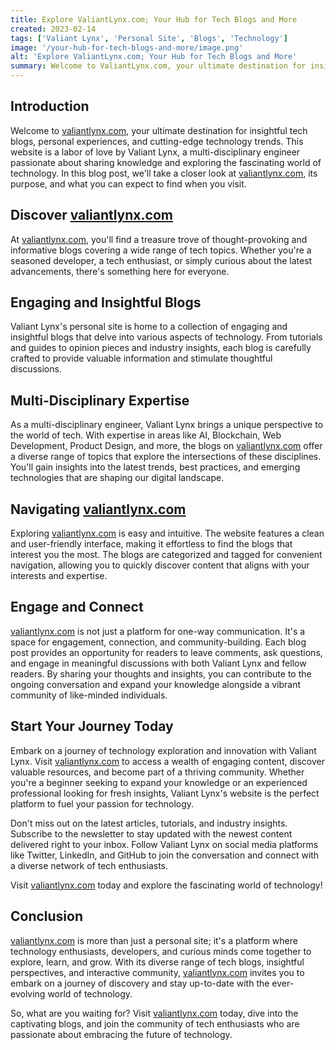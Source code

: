 ```yaml
---
title: Explore ValiantLynx.com; Your Hub for Tech Blogs and More
created: 2023-02-14
tags: ['Valiant Lynx', 'Personal Site', 'Blogs', 'Technology']
image: '/your-hub-for-tech-blogs-and-more/image.png'
alt: 'Explore ValiantLynx.com; Your Hub for Tech Blogs and More'
summary: Welcome to ValiantLynx.com, your ultimate destination for insightful tech blogs, personal experiences, and cutting-edge technology trends. This website is a labor of love by Valiant Lynx, a multi-disciplinary engineer passionate about sharing knowledge and exploring the fascinating world of technology. In this blog post, we'll take a closer look at ValiantLynx.com, its purpose, and what you can expect to find when you visit.
---
```


## Introduction

Welcome to [valiantlynx.com](https://valiantlynx.com), your ultimate destination for insightful tech blogs, personal experiences, and cutting-edge technology trends. This website is a labor of love by Valiant Lynx, a multi-disciplinary engineer passionate about sharing knowledge and exploring the fascinating world of technology. In this blog post, we'll take a closer look at [valiantlynx.com](https://valiantlynx.com), its purpose, and what you can expect to find when you visit.

## Discover [valiantlynx.com](https://valiantlynx.com)

At [valiantlynx.com](https://valiantlynx.com), you'll find a treasure trove of thought-provoking and informative blogs covering a wide range of tech topics. Whether you're a seasoned developer, a tech enthusiast, or simply curious about the latest advancements, there's something here for everyone.

## Engaging and Insightful Blogs

Valiant Lynx's personal site is home to a collection of engaging and insightful blogs that delve into various aspects of technology. From tutorials and guides to opinion pieces and industry insights, each blog is carefully crafted to provide valuable information and stimulate thoughtful discussions.

## Multi-Disciplinary Expertise

As a multi-disciplinary engineer, Valiant Lynx brings a unique perspective to the world of tech. With expertise in areas like AI, Blockchain, Web Development, Product Design, and more, the blogs on [valiantlynx.com](https://valiantlynx.com) offer a diverse range of topics that explore the intersections of these disciplines. You'll gain insights into the latest trends, best practices, and emerging technologies that are shaping our digital landscape.

## Navigating [valiantlynx.com](https://valiantlynx.com)

Exploring [valiantlynx.com](https://valiantlynx.com) is easy and intuitive. The website features a clean and user-friendly interface, making it effortless to find the blogs that interest you the most. The blogs are categorized and tagged for convenient navigation, allowing you to quickly discover content that aligns with your interests and expertise.

## Engage and Connect

[valiantlynx.com](https://valiantlynx.com) is not just a platform for one-way communication. It's a space for engagement, connection, and community-building. Each blog post provides an opportunity for readers to leave comments, ask questions, and engage in meaningful discussions with both Valiant Lynx and fellow readers. By sharing your thoughts and insights, you can contribute to the ongoing conversation and expand your knowledge alongside a vibrant community of like-minded individuals.

## Start Your Journey Today

Embark on a journey of technology exploration and innovation with Valiant Lynx. Visit [valiantlynx.com](https://valiantlynx.com) to access a wealth of engaging content, discover valuable resources, and become part of a thriving community. Whether you're a beginner seeking to expand your knowledge or an experienced professional looking for fresh insights, Valiant Lynx's website is the perfect platform to fuel your passion for technology.

Don't miss out on the latest articles, tutorials, and industry insights. Subscribe to the newsletter to stay updated with the newest content delivered right to your inbox. Follow Valiant Lynx on social media platforms like Twitter, LinkedIn, and GitHub to join the conversation and connect with a diverse network of tech enthusiasts.

Visit [valiantlynx.com](https://valiantlynx.com) today and explore the fascinating world of technology!

## Conclusion

[valiantlynx.com](https://valiantlynx.com) is more than just a personal site; it's a platform where technology enthusiasts, developers, and curious minds come together to explore, learn, and grow. With its diverse range of tech blogs, insightful perspectives, and interactive community, [valiantlynx.com](https://valiantlynx.com) invites you to embark on a journey of discovery and stay up-to-date with the ever-evolving world of technology.

So, what are you waiting for? Visit [valiantlynx.com](https://valiantlynx.com) today, dive into the captivating blogs, and join the community of tech enthusiasts who are passionate about embracing the future of technology.